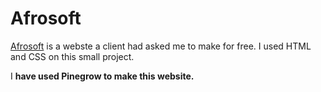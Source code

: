 # Afrosoft

[Afrosoft](afrosoft.netlify.app) is a webste a client had asked me to make for free.
I used HTML and CSS on this small project.

I **have used Pinegrow to make this website.**
